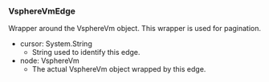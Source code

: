 ### VsphereVmEdge
Wrapper around the VsphereVm object. This wrapper is used for pagination.

- cursor: System.String
  - String used to identify this edge.
- node: VsphereVm
  - The actual VsphereVm object wrapped by this edge.
